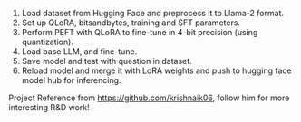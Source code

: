 1. Load dataset from Hugging Face and preprocess it to Llama-2 format.
2. Set up QLoRA, bitsandbytes, training and SFT parameters.
3. Perform PEFT with QLoRA to fine-tune in 4-bit precision (using quantization).
4. Load base LLM, and fine-tune.
5. Save model and test with question in dataset.
6. Reload model and merge it with LoRA weights and push to hugging face model hub for inferencing.

Project Reference from https://github.com/krishnaik06, follow him for more interesting R&D work!
